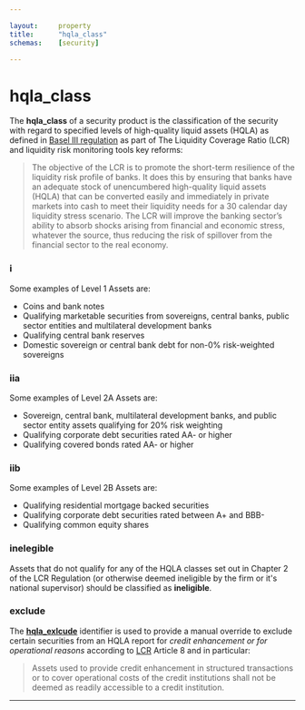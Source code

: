 ```yaml
---

layout:     property
title:      "hqla_class"
schemas:    [security]

---
```


# hqla_class

The **hqla_class** of a security product is the classification of the security with regard to specified levels of high-quality liquid assets (HQLA) as defined in [Basel III regulation][breg] as part of The Liquidity Coverage Ratio (LCR) and liquidity risk monitoring tools key reforms:

> The objective of the LCR is to promote the short-term resilience of the liquidity risk profile of banks. It does this by ensuring that banks have an adequate stock of unencumbered high-quality liquid assets (HQLA) that can be converted easily and immediately in private markets into cash to meet their liquidity needs for a 30 calendar day liquidity stress scenario. The LCR will improve the banking sector’s ability to absorb shocks arising from financial and economic stress, whatever the source, thus reducing the risk of spillover from the financial sector to the real economy.

### i
Some examples of Level 1 Assets are:
- Coins and bank notes
- Qualifying marketable securities from sovereigns, central banks, public sector entities and multilateral development banks
- Qualifying central bank reserves
- Domestic sovereign or central bank debt for non-0% risk-weighted sovereigns

### iia
Some examples of Level 2A Assets are:
- Sovereign, central bank, multilateral development banks, and public sector entity assets qualifying for 20% risk weighting
- Qualifying corporate debt securities rated AA- or higher
- Qualifying covered bonds rated AA- or higher

### iib
Some examples of Level 2B Assets are:
- Qualifying residential mortgage backed securities
- Qualifying corporate debt securities rated between A+ and BBB-
- Qualifying common equity shares

### inelegible
Assets that do not qualify for any of the HQLA classes set out in Chapter 2 of the LCR Regulation (or otherwise deemed ineligible by the firm or it's national supervisor) should be classified as **ineligible**.

### exclude
The [**hqla_exlcude**][hqlaex] identifier is used to provide a manual override to exclude certain securities from an HQLA report for *credit enhancement or for operational reasons* according to [LCR][lcr] Article 8 and in particular:
> Assets used to provide credit enhancement in structured transactions or to cover operational costs of the credit institutions shall not be deemed as readily accessible to a credit institution.


---
[breg]: http://www.bis.org/publ/bcbs238.pdf
[hqlaex]: https://github.com/SuadeLabs/fire/blob/master/documentation/hqla_exclude.md
[lcr]: http://eur-lex.europa.eu/legal-content/EN/TXT/?uri=CELEX%3A32015R0061
